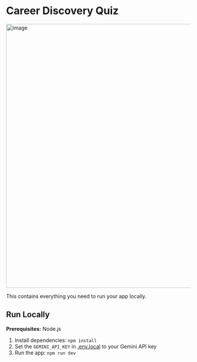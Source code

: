 # Career Discovery Quiz

<img width="1280" height="720" alt="image" src="https://github.com/user-attachments/assets/9f02e9aa-ea4c-4f69-98ce-0111c15002df" />

This contains everything you need to run your app locally.

## Run Locally

**Prerequisites:**  Node.js


1. Install dependencies:
   `npm install`
2. Set the `GEMINI_API_KEY` in [.env.local](.env.local) to your Gemini API key
3. Run the app:
   `npm run dev`
